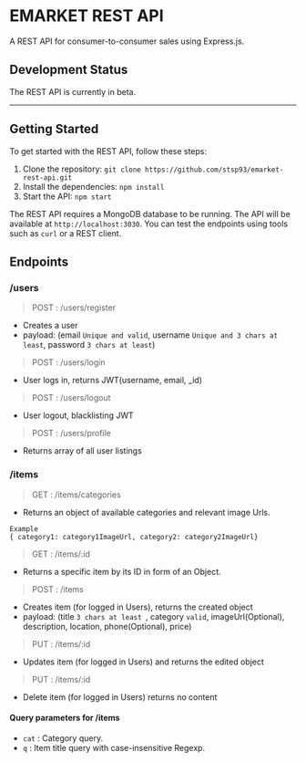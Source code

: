 # EMARKET REST API

A REST API for consumer-to-consumer sales using Express.js.


## Development Status

The REST API is currently in beta.

---

## Getting Started

To get started with the REST API, follow these steps:

1. Clone the repository: `git clone https://github.com/stsp93/emarket-rest-api.git`
2. Install the dependencies: `npm install`
3. Start the API: `npm start`

The REST API requires a MongoDB database to be running.
The API will be available at `http://localhost:3030`. You can test the endpoints using tools such as `curl` or a REST client.

## Endpoints

### /users

> POST : /users/register 
- Creates a user 
- payload: (email `Unique and valid`, username `Unique and 3 chars at least`, password `3 chars at least`)
> POST : /users/login
- User logs in, returns JWT(username, email, _id)
> POST : /users/logout
- User logout, blacklisting JWT
> POST : /users/profile
- Returns array of all user listings
### /items

> GET : /items/categories
- Returns an object of available categories and relevant image Urls.

```
Example 
{ category1: category1ImageUrl, category2: category2ImageUrl}
```

> GET : /items/:id
- Returns a specific item by its ID in form of an Object.

> POST : /items
- Creates item (for logged in Users), returns the created object
- payload: (title `3 chars at least `, category `valid`, imageUrl(Optional), description, location, phone(Optional), price)

> PUT : /items/:id
- Updates item (for logged in Users) and returns the edited object

> PUT : /items/:id
- Delete item (for logged in Users) returns no content

#### Query parameters for /items

- `cat` : Category query.
- `q` : Item title query with case-insensitive Regexp.




